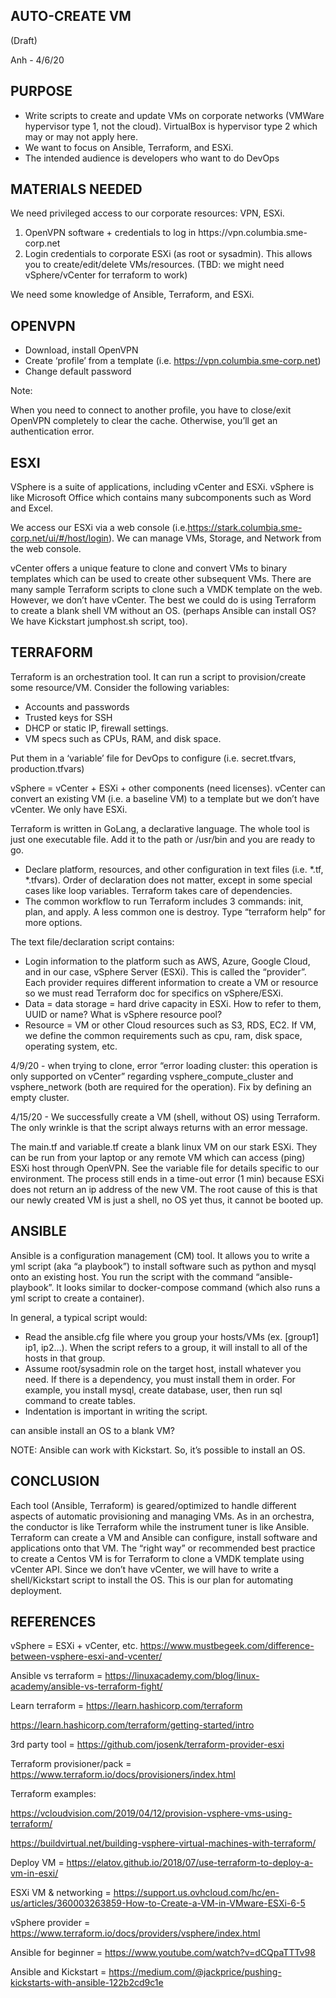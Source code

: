 
<h2>AUTO-CREATE VM</h2>
<p>(Draft)
</p>
<p>Anh - 4/6/20
</p>
<h2>PURPOSE</h2>
<ul>
<li>Write scripts to create and update VMs on corporate networks (VMWare
hypervisor type 1, not the cloud). VirtualBox is hypervisor type 2 which may or
may not apply here.
<li>We want to focus on Ansible, Terraform, and ESXi.
<li>The intended audience is developers who want to do DevOps
</li>
</ul>
<h2>MATERIALS NEEDED</h2>
<p>
We need privileged access to our corporate resources: VPN, ESXi.
</p>
<ol>
<li>OpenVPN software + credentials to log in https://vpn.columbia.sme-corp.net
<li>Login credentials to corporate ESXi (as root or sysadmin). This allows you
to create/edit/delete VMs/resources. (TBD: we might need vSphere/vCenter for
terraform to work)
</li>
</ol>
<p>
We need some knowledge of Ansible, Terraform, and ESXi.
</p>
<h2>OPENVPN</h2>
<ul>
<li>Download, install OpenVPN
<li>Create ‘profile’ from a template (i.e. <a
href="https://vpn.columbia.sme-corp.net">https://vpn.columbia.sme-corp.net</a>)
<li>Change default password
</li>
</ul>
<p>
Note:
</p>
<p>
When you need to connect to another profile, you have to close/exit OpenVPN
completely to clear the cache. Otherwise, you’ll get an authentication error.
</p>
<h2>ESXI</h2>
<p>
VSphere is a suite of applications, including vCenter and ESXi. vSphere is like
Microsoft Office which contains many subcomponents such as Word and Excel.
</p>
<p>
We access our ESXi via a web console (i.e.<a
href="https://stark.columbia.sme-corp.net/ui/#/host/login">https://stark.columbia.sme-corp.net/ui/#/host/login</a>).
We can manage VMs, Storage, and Network from the web console.
</p>
<p>
 vCenter offers a unique feature to clone and convert VMs to binary templates
which can be used to create other subsequent VMs. There are many sample
Terraform scripts to clone such a VMDK template on the web. However, we don’t
have vCenter. The best we could do is using Terraform to create a blank shell VM
without an OS. (perhaps Ansible can install OS? We have Kickstart jumphost.sh
script, too).
</p>
<h2>TERRAFORM</h2>
<p>
Terraform is an orchestration tool. It can run a script to provision/create some
resource/VM. Consider the following variables:
</p>
<ul>
<li>Accounts and passwords
<li>Trusted keys for SSH
<li>DHCP or static IP, firewall settings.
<li>VM specs such as CPUs, RAM, and disk space.
</li>
</ul>
<p>
Put them in a ‘variable’ file for DevOps to configure (i.e. secret.tfvars,
production.tfvars)
</p>
<p>
vSphere = vCenter + ESXi + other components (need licenses). vCenter can convert
an existing VM (i.e. a baseline VM) to a template but we don’t have vCenter. We
only have ESXi.
</p>
<p>
Terraform is written in GoLang, a declarative language. The whole tool is just
one executable file. Add it to the path or /usr/bin and you are ready to go.
</p>
<ul>
<li>Declare platform, resources, and other configuration in text files (i.e.
*.tf, *.tfvars). Order of declaration does not matter, except in some special
cases like loop variables. Terraform takes care of dependencies.
<li>The common workflow to run Terraform includes 3 commands: init, plan, and
apply. A less common one is destroy. Type “terraform help” for more options.
</li>
</ul>
<p>
The text file/declaration script contains:
</p>
<ul>
<li>Login information to the platform such as AWS, Azure, Google Cloud, and in
our case, vSphere Server (ESXi). This is called the “provider”. Each provider
requires different information to create a VM or resource so we must read
Terraform doc for specifics on vSphere/ESXi.
<li>Data = data storage = hard drive capacity in ESXi. How to refer to them,
UUID or name? What is vSphere resource pool?
<li>Resource = VM or other Cloud resources such as S3, RDS, EC2. If VM, we
define the common requirements such as cpu, ram, disk space, operating system,
etc.
</li>
</ul>
<p>
4/9/20 - when trying to clone, error “error loading cluster: this operation is
only supported on vCenter” regarding vsphere_compute_cluster and vsphere_network
(both are required for the operation). Fix by defining an empty cluster.
</p>
<p>
4/15/20 - We successfully create a VM (shell, without OS) using Terraform. The
only wrinkle is that the script always returns with an error message.
</p>
<p>
The main.tf and variable.tf create a blank linux VM on our stark ESXi. They can
be run from your laptop or any remote VM which can access (ping) ESXi host
through OpenVPN. See the variable file for details specific to our environment.
The process still ends in a time-out error (1 min) because ESXi does not return
an ip address of the new VM. The root cause of this is that our newly created VM
is just a shell, no OS yet thus, it cannot be booted up.
</p>
<h2>ANSIBLE</h2>
<p>
Ansible is a configuration management (CM) tool. It allows you to write a yml
script (aka “a playbook”) to install software such as python and mysql onto an
existing host. You run the script with the command “ansible-playbook”. It looks
similar to docker-compose command (which also runs a yml script to create a
container).
</p>
<p>
In general, a typical script would:
</p>
<ul>
<li>Read the ansible.cfg file where you group your hosts/VMs (ex. [group1] ip1,
ip2…). When the script refers to a group, it will install to all of the hosts in
that group.
<li>Assume root/sysadmin role on the target host, install whatever you need. If
there is a dependency, you must install them in order. For example, you install
mysql, create database, user, then run sql command to create tables.
<li>Indentation is important in writing the script.
</li>
</ul>
<dl>
  <dt>can ansible install an OS to a blank VM?</dt>
</dl>
<p>
NOTE: Ansible can work with Kickstart. So, it’s possible to install an OS.
</p>
<h2>CONCLUSION</h2>
<p>
Each tool (Ansible, Terraform) is geared/optimized to handle different aspects
of automatic provisioning and managing VMs. As in an orchestra, the conductor is
like Terraform while the instrument tuner is like Ansible. Terraform can create
a VM and Ansible can configure, install software and applications onto that VM.
The “right way” or recommended best practice to create a Centos VM is for
Terraform to clone a VMDK template using vCenter API. Since we don’t have
vCenter, we will have to write a shell/Kickstart script to install the OS. This
is our plan for automating deployment.
</p>
<h2>REFERENCES</h2>
<p>
vSphere = ESXi + vCenter, etc. <a
href="https://www.mustbegeek.com/difference-between-vsphere-esxi-and-vcenter/">https://www.mustbegeek.com/difference-between-vsphere-esxi-and-vcenter/</a>
</p>
<p>
Ansible vs terraform = <a
href="https://linuxacademy.com/blog/linux-academy/ansible-vs-terraform-fight/">https://linuxacademy.com/blog/linux-academy/ansible-vs-terraform-fight/</a>
</p>
<p>
Learn terraform = <a
href="https://learn.hashicorp.com/terraform">https://learn.hashicorp.com/terraform</a>
</p>
<p>
<a
href="https://learn.hashicorp.com/terraform/getting-started/intro">https://learn.hashicorp.com/terraform/getting-started/intro</a>
</p>
<p>
3rd party tool = <a
href="https://github.com/josenk/terraform-provider-esxi">https://github.com/josenk/terraform-provider-esxi</a>
</p>
<p>
Terraform provisioner/pack = <a
href="https://www.terraform.io/docs/provisioners/index.html">https://www.terraform.io/docs/provisioners/index.html</a>
</p>
<p>
Terraform examples:
</p>
<p>
<a
href="https://vcloudvision.com/2019/04/12/provision-vsphere-vms-using-terraform/">https://vcloudvision.com/2019/04/12/provision-vsphere-vms-using-terraform/</a>
</p>
<p>
<a
href="https://buildvirtual.net/building-vsphere-virtual-machines-with-terraform/">https://buildvirtual.net/building-vsphere-virtual-machines-with-terraform/</a>
</p>
<p>
Deploy VM = <a
href="https://elatov.github.io/2018/07/use-terraform-to-deploy-a-vm-in-esxi/">https://elatov.github.io/2018/07/use-terraform-to-deploy-a-vm-in-esxi/</a>
</p>
<p>
ESXi VM & networking = <a
href="https://support.us.ovhcloud.com/hc/en-us/articles/360003263859-How-to-Create-a-VM-in-VMware-ESXi-6-5">https://support.us.ovhcloud.com/hc/en-us/articles/360003263859-How-to-Create-a-VM-in-VMware-ESXi-6-5</a>
</p>
<p>
vSphere provider = <a
href="https://www.terraform.io/docs/providers/vsphere/index.html">https://www.terraform.io/docs/providers/vsphere/index.html</a>
</p>
<p>
Ansible for beginner = <a
href="https://www.youtube.com/watch?v=dCQpaTTTv98">https://www.youtube.com/watch?v=dCQpaTTTv98</a>
</p>
<p>
Ansible and Kickstart = <a
href="https://medium.com/@jackprice/pushing-kickstarts-with-ansible-122b2cd9c1e">https://medium.com/@jackprice/pushing-kickstarts-with-ansible-122b2cd9c1e</a>
</p>
